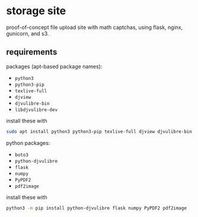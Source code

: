 # storage site

proof-of-concept file upload site with math captchas, using flask, nginx, gunicorn, and s3.

requirements
-------------

packages (apt-based package names):

 - `python3`
 - `python3-pip`
 - `texlive-full`
 - `djview`
 - `djvulibre-bin`
 - `libdjvulibre-dev`

install these with

```bash
sudo apt install python3 python3-pip texlive-full djview djvulibre-bin libdjvulibre-dev
```


python packages:

 - `boto3`
 - `python-djvulibre`
 - `flask`
 - `numpy`
 - `PyPDF2`
 - `pdf2image`

install these with 

```bash
python3 -m pip install python-djvulibre flask numpy PyPDF2 pdf2image
```
